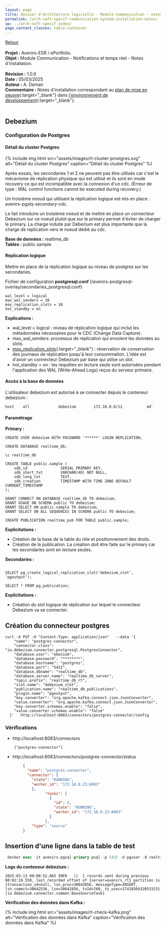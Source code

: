 ```yaml
---
layout: page
title: Dossier d'Architecture logicielle - Module Communication - notes d'installation
permalink: /arch-soft-specif-communication-system-installation-notes/
up: ../arch-soft-specif-index/
page_content_classes: table-container
---
```

[Retour](arch-soft-specif-communication.markdown)<br/>
<br/>
**Projet :** Avenirs-ESR / ePortfolio. <br/>
**Objet :** Module Communication - Notifications et temps réel - Notes d'installation.<br/>
<br/>
**Révision :** 1.0.0<br/>
**Date :** 05/03/2025<br/>
**Auteur :** A. Deman<br/>
**Commentaire :** Notes d'installation correspondant au [plan de mise en oeuvre](../arch-soft-specif-communication-system-integration-plan/){:target="_blank"} dans [l'environnement de développement](../srv-dev/){:target="_blank"}.<br/>
<br/>

## Debezium

### Configuration de Postgres

#### Détail du cluster Postgres


{% include img.html
        src="assets/images/rt-cluster-prostgres.svg"
        alt="Détail du cluster Postgres"
        caption="Détail du cluster Postgres"
%}
<br/>

Après essais, les secondaries 1 et 2 ne peuvent pas être utilisés car c'est le mécanisme de réplication physique qui est utilisé et ils sont en mode recovery ce qui est incompatible avec la connexion d'un cdc. (Erreur de type : WAL control functions cannot be executed during recovery.)

Un troisième noeud qui utilisant la réplication logique est mis en place : avenirs-pgslq-secondary-cdc.

Le fait introduire un troisième noeud et de mettre en place un connecteur Debezium sur ce noeud plutot que sur le primary permet d'éviter de charger le primary. La charge induite par Debezium est plus importante que la charge de replication vers le noeud dédié au cdc.

**Base de données :** realtime_db<br/>
**Tables :** public.sample

#### Réplication logique
Mettre en place de la réplication logique au niveau de postgres sur les secondaries.

Fichier de configuration **postgresql.conf** (/avenirs-postgresql-overlay/secondaries_postgresql.conf)

```
wal_level = logical            
max_wal_senders = 10           
max_replication_slots = 10    
hot_standby = on 
```

**Explications :**

- wal_level = logical : niveau de réplication logique qui inclut les métadonnées nécessaires pour le CDC (Change Data Capture).
- max_wal_senders: processus de réplication qui envoient les données au slots. 
- [max_replication_slots](https://www.postgresql.org/docs/current/warm-standby.html#STREAMING-REPLICATION-SLOTS){:target="_blank"} : réservation de conservation des journaux de réplication jusqu'à leur consommation. L'idée est d'avoir un connecteur Debezium par base qui utilse un slot. 
- hot_standby = on : les requêtes en lecture seule sont autorisées pendant l'application des WAL (Write-Ahead Logs) reçus du serveur primaire. 

#### Accès à la base de données

L'utilisateur debezium est autorisé à se connecter depuis le conteneur debezium :

```
host    all             debezium        172.16.0.0/12           md`
```

#### Paramétrage

**Primary :**

```
CREATE USER debezium WITH PASSWORD '******' LOGIN REPLICATION;

CREATE DATABASE realtime_db;

\c realtime_db

CREATE TABLE public.sample (
    sdb_id               SERIAL PRIMARY KEY,
    sdb_short_txt        VARCHAR(40) NOT NULL,
    sdb_long_txt         TEXT,
    sdb_creation         TIMESTAMP WITH TIME ZONE DEFAULT CURRENT_TIMESTAMP
);

GRANT CONNECT ON DATABASE realtime_db TO debezium;
GRANT USAGE ON SCHEMA public TO debezium;
GRANT SELECT ON public.sample TO debezium;
GRANT SELECT ON ALL SEQUENCES IN SCHEMA public TO debezium;

CREATE PUBLICATION realtime_pub FOR TABLE public.sample;
```

**Explicitations :**
- Création de la base de la table du rôle et positionnement des droits.
- Création de la publication. La création doit être faite sur le primary car les secondaries sont en lecture seules.

**Secondaries :**

```

SELECT pg_create_logical_replication_slot('debezium_slot', 'pgoutput');

SELECT * FROM pg_publication;
```

**Explicitations :**
- Création du slot logique de réplication sur lequel le connecteur Debezium va se connecter.

## Création du connecteur postgres

```
curl -X PUT -H "Content-Type: application/json"   --data '{
    "name": "postgres-connector",
    "connector.class": "io.debezium.connector.postgresql.PostgresConnector",
    "database.user": "ebezium",
    "database.password": "********",
    "database.hostname": "postgres",
    "database.port": "5432",
    "database.dbname": "realtime_db",
    "database.server.name": "realtime_db_server",
    "topic.prefix": "realtime_db_rt",
    "slot.name": "debezium_slot",
    "publication.name": "realtime_db_publications",
    "plugin.name": "pgoutput",
    "key.converter": "org.apache.kafka.connect.json.JsonConverter",
    "value.converter": "org.apache.kafka.connect.json.JsonConverter",
    "key.converter.schemas.enable": "false",
    "value.converter.schemas.enable": "false"
  }'   http://localhost:8083/connectors/postgres-connector/config
```

### Vérifications

- http://localhost:8083/connectors
```
    ["postgres-connector"]
``` 

- http://localhost:8083/connectors/postgres-connector/status

```json
        {
          "name": "postgres-connector",
          "connector": {
            "state": "RUNNING",
            "worker_id": "172.18.0.23:8083"
            },
                  "tasks": [
                    {
                      "id": 0,
                      "state": "RUNNING",
                      "worker_id": "172.18.0.23:8083"
                    }
                  ],
            "type": "source"
        }
```

## Insertion d'une ligne dans la table de test

``` sql
 docker exec -it avenirs-pgsql-primary psql -p 5432 -U pguser -d realtime_db -c "INSERT INTO public.sample (sdb_short_txt, sdb_long_txt) VALUES ('Test entry', 'This is a test entry for Debezium CDC testing');"
```

**Logs du conteneur debezium :**
```
2025-03-13 09:08:52,665 INFO   ||  1 records sent during previous 00:02:19.558, last recorded offset of {server=avenirs_rt} partition is {transaction_id=null, lsn_proc=30642856, messageType=INSERT, lsn_commit=30642536, lsn=30642856, txId=760, ts_usec=1741856932053323}   [io.debezium.connector.common.BaseSourceTask]
```

**Vérification des données dans Kafka :**

{% include img.html
        src="assets/images/rt-check-kafka.png"
        alt="Vérification des données dans Kafka"
        caption="Vérification des données dans Kafka"
%}